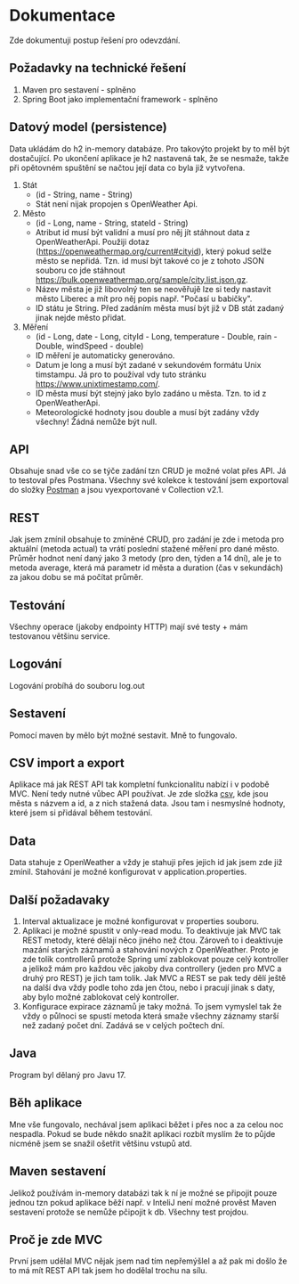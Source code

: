# Dokumentace
Zde dokumentuji postup řešení pro odevzdání. 

## Požadavky na technické řešení
1. Maven pro sestavení - splněno
2. Spring Boot jako implementační framework - splněno

## Datový model (persistence)
Data ukládám do h2 in-memory databáze. Pro takovýto projekt by to měl být dostačující. Po ukončení aplikace je h2 nastavená tak, že se nesmaže, takže při opětovném spuštění se načtou její data co byla již vytvořena.
1. Stát
   * (id - String, name - String)
   * Stát není nijak propojen s OpenWeather Api.
2. Město
   * (id - Long, name - String, stateId - String)
   * Atribut id musí být validní a musí pro něj jít stáhnout data z OpenWeatherApi. Použiji dotaz (https://openweathermap.org/current#cityid), který pokud selže město se nepřidá. Tzn. id musí být takové co je z tohoto JSON souboru co jde stáhnout https://bulk.openweathermap.org/sample/city.list.json.gz.
   * Název města je již libovolný ten se neověřujě lze si tedy nastavit město Liberec a mít pro něj popis např. "Počasí u babičky".
   * ID státu je String. Před zadáním města musí být již v DB stát zadaný jinak nejde město přidat.
3. Měření
   * (id - Long, date - Long, cityId - Long, temperature - Double, rain - Double, windSpeed - double)
   * ID měření je automaticky generováno.
   * Datum je long a musí být zadané v sekundovém formátu Unix timstampu. Já pro to používal vdy tuto stránku https://www.unixtimestamp.com/. 
   * ID města musí být stejný jako bylo zadáno u města. Tzn. to id z OpenWeatherApi.
   * Meteorologické hodnoty jsou double a musí být zadány vždy všechny! Žádná nemůže být null.

## API
Obsahuje snad vše co se týče zadání tzn CRUD je možné volat přes API. Já to testoval přes Postmana. Všechny své kolekce k testování jsem exportoval do složky [Postman](./postman) a jsou vyexportované v Collection v2.1.

## REST
Jak jsem zmínil obsahuje to zmíněné CRUD, pro zadání je zde i metoda pro aktuální (metoda actual) ta vrátí poslední stažené měření pro dané město. Průměr hodnot není daný jako 3 metody (pro den, týden a 14 dní), ale je to metoda average, která má parametr id města a duration (čas v sekundách) za jakou dobu se má počítat průměr.

## Testování
Všechny operace (jakoby endpointy HTTP) mají své testy + mám testovanou většinu service.

## Logování
Logování probíhá do souboru log.out

## Sestavení
Pomocí maven by mělo být možné sestavit. Mně to fungovalo.

## CSV import a export
Aplikace má jak REST API tak kompletní funkcionalitu nabízí i v podobě MVC. Není tedy nutné vůbec API používat. Je zde složka [csv](./csv), kde jsou města s názvem a id, a z nich stažená data. Jsou tam i nesmyslné hodnoty, které jsem si přidával během testování.

## Data
Data stahuje z OpenWeather a vždy je stahuji přes jejich id jak jsem zde již zmínil. Stahování je možné konfigurovat v application.properties.

## Další požadavaky
1. Interval aktualizace je možné konfigurovat v properties souboru.
2. Aplikaci je možné spustit v only-read modu. To deaktivuje jak MVC tak REST metody, které dělají něco jiného než čtou. Zároveň to i deaktivuje mazání starých záznamů a stahování nových z OpenWeather. Proto je zde tolik controllerů protože Spring umí zablokovat pouze celý kontroller a jelikož mám pro každou věc jakoby dva controllery (jeden pro MVC a druhý pro REST) je jich tam tolik. Jak MVC a REST se pak tedy dělí ještě na další dva vždy podle toho zda jen čtou, nebo i pracují jinak s daty, aby bylo možné zablokovat celý kontroller.
3. Konfigurace expirace záznamů je taky možná. To jsem vymyslel tak že vždy o půlnoci se spustí metoda která smaže všechny záznamy starší než zadaný počet dní. Zadává se v celých počtech dní.

## Java
Program byl dělaný pro Javu 17.

## Běh aplikace
Mne vše fungovalo, nechával jsem aplikaci běžet i přes noc a za celou noc nespadla. Pokud se bude někdo snažit aplikaci rozbít myslím že to půjde nicméně jsem se snažil ošetřit většinu vstupů atd.

## Maven sestavení
Jelikož používám in-memory databázi tak k ní je možné se připojit pouze jednou tzn pokud aplikace běží např. v InteliJ není možné prověst Maven sestavení protože se nemůže pčipojit k db. Všechny test projdou.

## Proč je zde MVC
První jsem udělal MVC nějak jsem nad tím nepřemýšlel a až pak mi došlo že to má mít REST API tak jsem ho dodělal trochu na sílu.